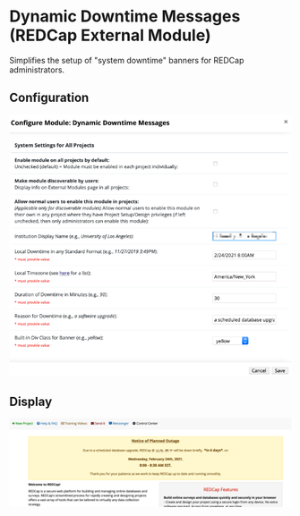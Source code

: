 # Dynamic Downtime Messages (REDCap External Module)
Simplifies the setup of "system downtime" banners for REDCap administrators.

## Configuration
![configuration](/img/start.png?raw=true "Config")

## Display
![configuration](/img/finish.png?raw=true "Display")
